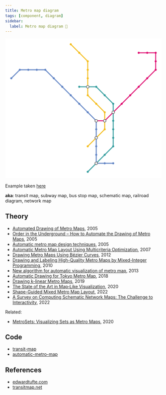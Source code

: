 ```yaml
---
title: Metro map diagram
tags: [component, diagram]
sidebar:
  label: Metro map diagram 🚷
---
```


![Lisboa subway map](./metro-map-diagram/lisboa.output.svg)

Example taken [here](https://github.com/juliuste/transit-map/)

**aka**: transit map, subway map, bus stop map, schematic map, railroad diagram, network map

## Theory

- [Automated Drawing of Metro Maps](https://i11www.iti.kit.edu/extra/publications/n-admm-05da.pdf), 2005
- [Order in the Underground – How to Automate the Drawing of Metro Maps](https://www1.pub.informatik.uni-wuerzburg.de/pub/wolff/slides/nw-mipdh-06-slides.pdf), 2005
- [Automatic metro map design techniques](https://icaci.org/files/documents/ICC_proceedings/ICC2005/htm/pdf/oral/TEMA3/Session%205/JONATHAN%20M.%20STOTT.pdf), 2005
- [Automatic Metro Map Layout Using Multicriteria Optimization](https://core.ac.uk/download/pdf/10635852.pdf), 2007
- [Drawing Metro Maps Using Bézier Curves](https://link.springer.com/chapter/10.1007/978-3-642-36763-2_41), 2012
- [Drawing and Labeling High-Quality Metro Maps by Mixed-Integer Programming](https://www1.pub.informatik.uni-wuerzburg.de/pub/wolff/pub/nw-dlhqm-10.pdf), 2010
- [New algorithm for automatic visualization of metro map](https://ijcsi.org/papers/IJCSI-10-4-2-225-229.pdf), 2013
- [Automatic Drawing for Tokyo Metro Map](https://conference.imp.fu-berlin.de/eurocg18/download/paper_62.pdf), 2018
- [Drawing k-linear Metro Maps](https://www.ac.tuwien.ac.at/files/pub/smw19-paper-6.pdf), 2019
- [The State of the Art in Map‐Like Visualization](https://www.researchgate.net/publication/343051883_The_State_of_the_Art_in_Map-Like_Visualization), 2020
- [Shape-Guided Mixed Metro Map Layout](https://arxiv.org/pdf/2208.14261.pdf), 2022
- [A Survey on Computing Schematic Network Maps: The Challenge to Interactivity](https://arxiv.org/pdf/2208.07301.pdf), 2022

Related:

- [MetroSets: Visualizing Sets as Metro Maps](https://arxiv.org/abs/2008.09367), 2020

## Code

- [transit-map](https://github.com/juliuste/transit-map)
- [automatic-metro-map](https://github.com/gipong/automatic-metro-map)

## References

- [edwardtufte.com](https://www.edwardtufte.com/bboard/q-and-a-fetch-msg?msg_id=00005W)
- [transitmap.net](https://transitmap.net/)
